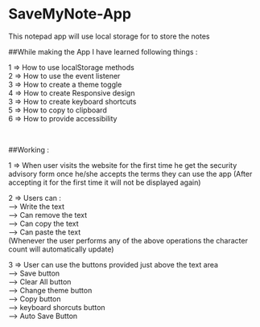 # SaveMyNote-App
This notepad app will use local storage for to store the notes
<br>

##While making the App I have learned following things : 
<br>

1 => How to use localStorage methods<br>
2 => How to use the event listener <br>
3 => How to create a theme toggle<br>
4 => How to create Responsive design<br>
3 => How to create keyboard shortcuts<br>
5 => How to copy to clipboard<br>
6 => How to provide accessibility<br>

<br>

##Working :
<br>

1 => When user visits the website for the first time he get the security advisory form once he/she accepts the terms they can use the app (After accepting it for the first time it will not be displayed again)<br>

2 => Users can : 
    <br>--> Write the text
    <br>--> Can remove the text
    <br>--> Can copy the text
    <br>--> Can paste the text
    <br>(Whenever the user performs any of the above operations the character count will automatically update)<br>

3 => User can use the buttons provided just above the text area
   <br> --> Save button
   <br> --> Clear All button
    <br>--> Change theme button
    <br>--> Copy button
    <br>--> keyboard shorcuts button 
    <br>--> Auto Save Button<br>


